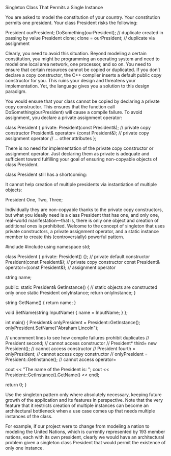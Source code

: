 Singleton Class That Permits a Single Instance


You are asked to model the constitution of your country. Your constitution permits one president. Your class President risks the following:

President ourPresident;
DoSomething(ourPresident); // duplicate created in passing by value
President clone;
clone = ourPresident; // duplicate via assignment

Clearly, you need to avoid this situation. Beyond modeling a certain constitution, you might be programming an operating system and need to model one local area network, one processor, and so on. You need to ensure that certain resources cannot be copied or duplicated. If you don’t declare a copy constructor, the C++ compiler inserts a default public copy constructor for you. This ruins your design and threatens your implementation. Yet, the language gives you a solution to this design paradigm.

You would ensure that your class cannot be copied by declaring a private copy constructor. This ensures that the function call DoSomething(ourPresident) will cause a compile failure. To avoid assignment, you declare a private assignment operator:

class President
{
private:
  President(const President&); // private copy constructor
  President& operator= (const President&); // private copy assignment operator
  // … other attributes
};

There is no need for implementation of the private copy constructor or assignment operator. Just declaring them as private is adequate and sufficient toward fulfilling your goal of ensuring non-copyable objects of class President.


class President still has a shortcoming:

It cannot help creation of multiple presidents via instantiation of multiple objects:

President One, Two, Three;

Individually they are non-copyable thanks to the private copy constructors, but
what you ideally need is a class President that has one, and only one, real-world manifestation—that is, there is only one object and creation of additional ones is prohibited. Welcome to the concept of singleton that uses private constructors, a private assignment operator, and a static instance member to create this (controversially) powerful pattern.


 #include <iostream>
 #include <string>
 using namespace std;

class President
{
private:
  President() {}; // private default constructor
  President(const President&); // private copy constructor
  const President& operator=(const President&); // assignment operator

  string name;

public:
  static President& GetInstance() {
    // static objects are constructed only once
    static President onlyInstance;
    return onlyInstance;
  }

  string GetName() { return name; }

  void SetName(string InputName) { name = InputName; }
};

int main()
{
  President& onlyPresident = President::GetInstance();
  onlyPresident.SetName("Abraham Lincoln");

  // uncomment lines to see how compile failures prohibit duplicates
  // President second; // cannot access constructor
  // President* third= new President(); // cannot access constructor
  // President fourth = onlyPresident; // cannot access copy constructor
  // onlyPresident = President::GetInstance(); // cannot access operator=

  cout << "The name of the President is: ";
  cout << President::GetInstance().GetName() << endl;

  return 0;
}

Use the singleton pattern only where absolutely necessary, keeping future growth of the application and its features in perspective. Note that the very feature that it restricts creation of multiple instances can become an architectural bottleneck when a use case comes up that needs multiple instances of the class.

For example, if our project were to change from modeling a nation to modeling the United Nations, which is currently represented by 193 member nations, each with its own president, clearly we would have an architectural problem given a singleton class President that would permit the existence of only one instance.
